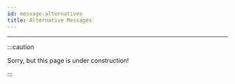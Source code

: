 ```yaml
---
id: message-alternatives
title: Alternative Messages
---
```


---------------

:::caution

Sorry, but this page is under construction!

:::